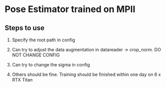 # Pose Estimator trained on MPII

## Steps to use 

1. Specify the root path in config 

2. Can try to adjust the data augmentation in datareader -> crop_norm. DO NOT CHANGE CONFIG

3. Can try to change the sigma in config 

4. Others should be fine. Training should be finished within one day on 6 x RTX Titan
